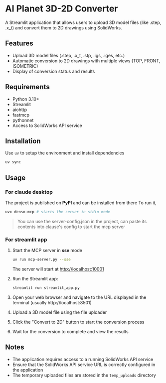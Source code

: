 # AI Planet 3D-2D Converter

A Streamlit application that allows users to upload 3D model files (like .step, .x_t) and convert them to 2D drawings using SolidWorks.

## Features

- Upload 3D model files (.step, .x_t, .stp, .igs, .iges, etc.)
- Automatic conversion to 2D drawings with multiple views (TOP, FRONT, ISOMETRIC)
- Display of conversion status and results

## Requirements

- Python 3.10+
- Streamlit
- aiohttp
- fastmcp
- pythonnet
- Access to SolidWorks API service

## Installation

Use `uv` to setup the environment and install dependencies
```bash
uv sync
```

## Usage

### For claude desktop
The project is published on **PyPI** and can be installed from there
To run it,
```bash
uvx denso-mcp # starts the server in stdio mode
```
> You can use the server-config.json in the project, can paste its contents into clause's config
> to start the mcp server

### For streamlit app

1. Start the MCP server in **sse** mode
   ```bash
   uv run mcp-server.py --sse
   ```

   The server will start at [http://localhost:10001](http://localhost:10001)

2. Run the Streamlit app:
   ```bash
   streamlit run streamlit_app.py
   ```

3. Open your web browser and navigate to the URL displayed in the terminal (usually http://localhost:8501)

4. Upload a 3D model file using the file uploader

5. Click the "Convert to 2D" button to start the conversion process

6. Wait for the conversion to complete and view the results

## Notes

- The application requires access to a running SolidWorks API service
- Ensure that the SolidWorks API service URL is correctly configured in the application
- The temporary uploaded files are stored in the `temp_uploads` directory
